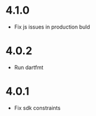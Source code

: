 # 4.1.0

- Fix js issues in production buld

# 4.0.2

- Run dartfmt

# 4.0.1

- Fix sdk constraints
